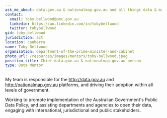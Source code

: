 ```yaml
---
ask_me_about: data.gov.au & nationalmap.gov.au and all things data & maps
contact:
  email: toby.bellwood@pmc.gov.au
  linkedin: https://au.linkedin.com/in/tobybellwood
  twitter: tobybellwood
gid: toby-bellwood
jurisdiction: act
location: canberra
name: Toby Bellwood
organisation: department-of-the-prime-minister-and-cabinet
photo_url: /resources/images/mentors/toby-bellwood.jpeg
position_title: Chief data.gov.au & nationalmap.gov.au person
type: Data Mentor
---
```


My team is responsible for the http://data.gov.au and http://nationalmap.gov.au platforms, and driving their adoption within all levels of government.

Working to promote implementation of the Australian Government's Public Data Policy, and assisting departments and agencies to open their data, engaging with international, jurisdictional and public stakeholders. 